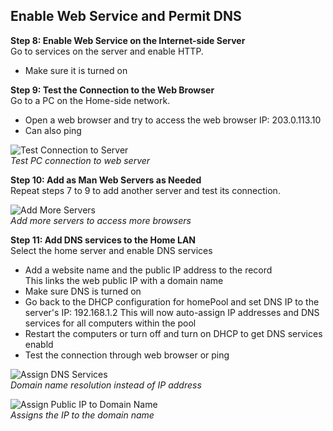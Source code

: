 ## Enable Web Service and Permit DNS

**Step 8: Enable Web Service on the Internet-side Server**  
Go to services on the server and enable HTTP.
- Make sure it is turned on 

**Step 9: Test the Connection to the Web Browser**  
Go to a PC on the Home-side network.  
- Open a web browser and try to access the web browser IP: 203.0.113.10
- Can also ping

![Test Connection to Server](Step9-TestBrowser.png)  
*Test PC connection to web server*

**Step 10: Add as Man Web Servers as Needed**  
Repeat steps 7 to 9 to add another server and test its connection. 

![Add More Servers](Step10-MoreServers.png)  
*Add more servers to access more browsers*

**Step 11: Add DNS services to the Home LAN**  
Select the home server and enable DNS services 
- Add a website name and the public IP address to the record  
  This links the web public IP with a domain name
- Make sure DNS is turned on
- Go back to the DHCP configuration for homePool and set DNS IP to the server's IP: 192.168.1.2
  This will now auto-assign IP addresses and DNS services for all computers within the pool
- Restart the computers or turn off and turn on DHCP to get DNS services enabld
- Test the connection through web browser or ping

![Assign DNS Services](Step11-DomainName.png)  
*Domain name resolution instead of IP address*

![Assign Public IP to Domain Name](Step11-IPtoDomain.png)  
*Assigns the IP to the domain name*
